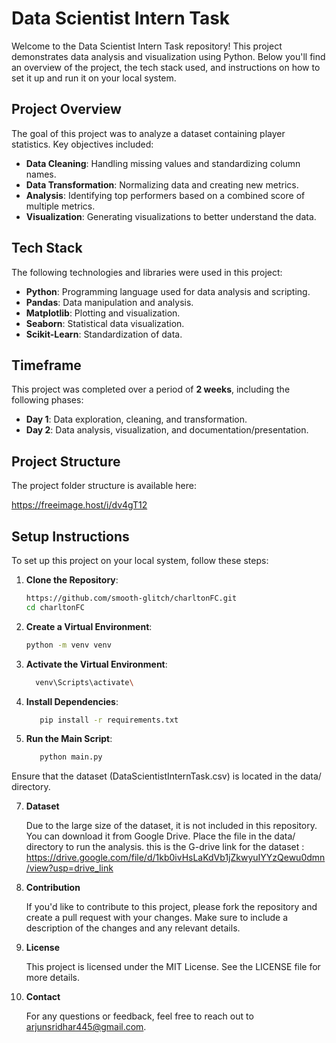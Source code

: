 # Data Scientist Intern Task

Welcome to the Data Scientist Intern Task repository! This project demonstrates data analysis and visualization using Python. Below you'll find an overview of the project, the tech stack used, and instructions on how to set it up and run it on your local system.

## Project Overview

The goal of this project was to analyze a dataset containing player statistics. Key objectives included:

- **Data Cleaning**: Handling missing values and standardizing column names.
- **Data Transformation**: Normalizing data and creating new metrics.
- **Analysis**: Identifying top performers based on a combined score of multiple metrics.
- **Visualization**: Generating visualizations to better understand the data.

## Tech Stack

The following technologies and libraries were used in this project:

- **Python**: Programming language used for data analysis and scripting.
- **Pandas**: Data manipulation and analysis.
- **Matplotlib**: Plotting and visualization.
- **Seaborn**: Statistical data visualization.
- **Scikit-Learn**: Standardization of data.

## Timeframe

This project was completed over a period of **2 weeks**, including the following phases:

- **Day 1**: Data exploration, cleaning, and transformation.
- **Day 2**: Data analysis, visualization, and documentation/presentation.

## Project Structure

The project folder structure is available here:

https://freeimage.host/i/dv4gT12

## Setup Instructions

To set up this project on your local system, follow these steps:

1. **Clone the Repository**:

   ```bash
   https://github.com/smooth-glitch/charltonFC.git
   cd charltonFC
   
2. **Create a Virtual Environment**:
   ```bash
   python -m venv venv

3. **Activate the Virtual Environment**:
   
	  ```bash
   		venv\Scripts\activate\
   
5. **Install Dependencies**:
   ```bash
      pip install -r requirements.txt

6. **Run the Main Script**:
   ```bash
      python main.py

Ensure that the dataset (DataScientistInternTask.csv) is located in the data/ directory.

7. **Dataset**
   
   	Due to the large size of the dataset, it is not included in this repository. You can download it from Google Drive. Place the file in the data/ directory to run the analysis.
   	this is the G-drive link for the dataset : https://drive.google.com/file/d/1kb0ivHsLaKdVb1jZkwyuIYYzQewu0dmn/view?usp=drive_link

8. **Contribution**
   
   	If you'd like to contribute to this project, please fork the repository and create a pull request with your changes. Make sure to include a description of the changes and any relevant details.

9. **License**
    
   	This project is licensed under the MIT License. See the LICENSE file for more details.

10. **Contact**
    
   	For any questions or feedback, feel free to reach out to arjunsridhar445@gmail.com.
